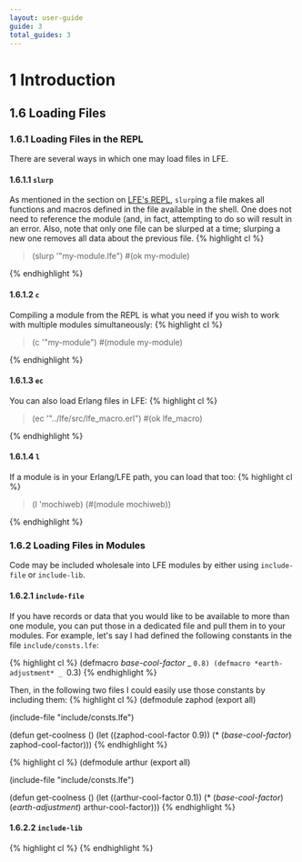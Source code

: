 ```yaml
---
layout: user-guide
guide: 3
total_guides: 3
---
```

# 1 Introduction

## 1.6 Loading Files

### 1.6.1 Loading Files in the REPL

There are several ways in which one may load files in LFE.

#### 1.6.1.1 ```slurp```

As mentioned in the section on
<a href="/user-guide/intro/2.html">LFE's REPL</a>, ```slurp```ing a file makes
all functions and macros defined in the file available in the shell. One does
not need to reference the module (and, in fact, attempting to do so will result
in an error. Also, note that only one file can be slurped at a time; slurping a
new one removes all data about the previous file.
{% highlight cl %}
> (slurp '"my-module.lfe")
#(ok my-module)
>
{% endhighlight %}

#### 1.6.1.2 ```c```

Compiling a module from the REPL is what you need if you wish to work with
multiple modules simultaneously:
{% highlight cl %}
> (c '"my-module")
#(module my-module)
>
{% endhighlight %}

#### 1.6.1.3 ```ec```

You can also load Erlang files in LFE:
{% highlight cl %}
> (ec '"../lfe/src/lfe_macro.erl")
#(ok lfe_macro)
>
{% endhighlight %}

#### 1.6.1.4 ```l```

If a module is in your Erlang/LFE path,  you can load that too:
{% highlight cl %}
> (l 'mochiweb)
(#(module mochiweb))
>
{% endhighlight %}

### 1.6.2 Loading Files in Modules

Code may be included wholesale into LFE modules by either using
```include-file``` or ```include-lib```.

#### 1.6.2.1 ```include-file```

If you have records or data that you would like to be available to more than
one module, you can put those in a dedicated file and pull them in to your
modules. For example, let's say I had defined the following constants in the
file ```include/consts.lfe```:

{% highlight cl %}
(defmacro *base-cool-factor* _ `0.8)
(defmacro *earth-adjustment* _ `0.3)
{% endhighlight %}

Then, in the following two files I could easily use those constants by
including them:
{% highlight cl %}
(defmodule zaphod
  (export all)

(include-file "include/consts.lfe")

(defun get-coolness ()
  (let ((zaphod-cool-factor 0.9))
    (* (*base-cool-factor*) zaphod-cool-factor)))
{% endhighlight %}

{% highlight cl %}
(defmodule arthur
  (export all)

(include-file "include/consts.lfe")

(defun get-coolness ()
  (let ((arthur-cool-factor 0.1))
    (* (*base-cool-factor*) (*earth-adjustment*) arthur-cool-factor)))
{% endhighlight %}

#### 1.6.2.2 ```include-lib```

{% highlight cl %}
{% endhighlight %}
